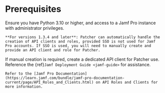 # Prerequisites

Ensure you have Python 3.10 or higher, and access to a Jamf Pro instance with administrator privileges.

```{tip}
**For versions 1.3.4 and later**: Patcher can automatically handle the creation of API clients and roles, provided SSO is not used for Jamf Pro accounts. If SSO is used, you will need to manually create and provide an API client and role for Patcher.
```

If manual creation is required, create a dedicated API client for Patcher use. Reference the {ref}`Jamf Deployment Guide <jamf-guide>` for assistance.

```{dropdown} Still have questions on API Roles and Clients?
Refer to the [Jamf Pro Documentation](https://learn.jamf.com/bundle/jamf-pro-documentation-current/page/API_Roles_and_Clients.html) on API Roles and Clients for more information.
```

